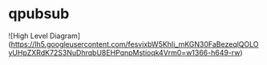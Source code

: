 # qpubsub

![High Level Diagram]
(https://lh5.googleusercontent.com/fesvixbW5KhIi_mKGN30FaBezeqlQOLOyUHpZXRdK72S3NuDhrqbU8EHPqnpMstioqk4Vrm0=w1366-h649-rw)
